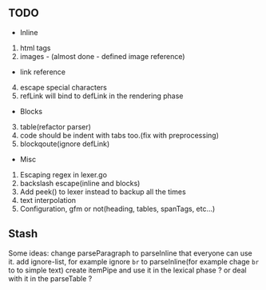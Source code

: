 ## TODO
- Inline
1. html tags
3. images - (almost done - defined image reference)
  - link reference
4. escape special characters
5. refLink will bind to defLink in the rendering phase

- Blocks
3. table(refactor parser)
4. code should be indent with tabs too.(fix with preprocessing)
5. blockqoute(ignore defLink)

- Misc
1. Escaping regex in lexer.go
2. backslash escape(inline and blocks)
3. Add peek() to lexer instead to backup all the times
4. text interpolation
5. Configuration, gfm or not(heading, tables, spanTags, etc...)

Stash
-----
Some ideas:
change parseParagraph to parseInline that everyone can use it.
add ignore-list, for example ignore `br` to parseInline(for example chage `br` to to simple text)
create itemPipe and use it in the lexical phase ? or deal with it in the parseTable ?




